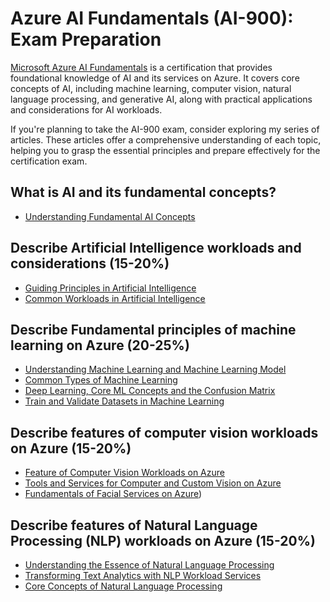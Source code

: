 # Azure AI Fundamentals (AI-900): Exam Preparation
[Microsoft Azure AI Fundamentals](https://learn.microsoft.com/en-us/credentials/certifications/azure-ai-fundamentals/?practice-assessment-type=certification) is a certification that provides foundational knowledge of AI and its services on Azure. It covers core concepts of AI, including machine learning, computer vision, natural language processing, and generative AI, along with practical applications and considerations for AI workloads.

If you're planning to take the AI-900 exam, consider exploring my series of articles. These articles offer a comprehensive understanding of each topic, helping you to grasp the essential principles and prepare effectively for the certification exam.

## What is AI and its fundamental concepts?
  + [Understanding Fundamental AI Concepts](https://github.com/navindevan/azure-ai-fundamentals-exam-preparation/blob/main/ai-fundamental-concepts/Understanding-Fundamental-AI-Concepts.md)

## Describe Artificial Intelligence workloads and considerations (15-20%)
  + [Guiding Principles in Artificial Intelligence](https://github.com/navindevan/azure-ai-fundamentals-exam-preparation/blob/main/ai-workloads-consideration/ai-guiding-principles.md)
  + [Common Workloads in Artificial Intelligence](https://github.com/navindevan/azure-ai-fundamentals-exam-preparation/blob/main/ai-workloads-consideration/ai-common-workloads.md)

## Describe Fundamental principles of machine learning on Azure (20-25%)
  +  [Understanding Machine Learning and Machine Learning Model](https://github.com/navindevan/azure-ai-fundamentals-exam-preparation/blob/main/ai-fundamental-principles-machine-learning/understanding-ml-ml-models.md)
  +  [Common Types of Machine Learning](https://github.com/navindevan/azure-ai-fundamentals-exam-preparation/blob/main/ai-fundamental-principles-machine-learning/common-types-ml-learning.md)
  +  [Deep Learning, Core ML Concepts and the Confusion Matrix](https://github.com/navindevan/azure-ai-fundamentals-exam-preparation/blob/main/ai-fundamental-principles-machine-learning/deep-learning-ml-concept-confusion-matrix.md)
  +  [Train and Validate Datasets in Machine Learning](https://github.com/navindevan/azure-ai-fundamentals-exam-preparation/blob/main/ai-fundamental-principles-machine-learning/train-validate-datasets-ml.md)

## Describe features of computer vision workloads on Azure (15-20%)
  +  [Feature of Computer Vision Workloads on Azure](https://github.com/navindevan/azure-ai-fundamentals-exam-preparation/blob/main/ai-features-computer-vision/feature-computer-vision-workloads.md)
  +  [Tools and Services for Computer and Custom Vision on Azure](https://github.com/navindevan/azure-ai-fundamentals-exam-preparation/blob/main/ai-features-computer-vision/tools-services-computer-custom-vision.md)
  +  [Fundamentals of Facial Services on Azure](https://github.com/navindevan/azure-ai-fundamentals-exam-preparation/blob/main/ai-features-computer-vision/fundamentals-facial-services.md))

## Describe features of Natural Language Processing (NLP) workloads on Azure (15-20%)
  +  [Understanding the Essence of Natural Language Processing](https://github.com/navindevan/azure-ai-fundamentals-exam-preparation/blob/main/ai-features-nlp-workloads/essence-of-nlp.md)
  +  [Transforming Text Analytics with NLP Workload Services](https://github.com/navindevan/azure-ai-fundamentals-exam-preparation/blob/main/ai-features-nlp-workloads/transforming-text-analtics-nlp.md)
  +  [Core Concepts of Natural Language Processing](https://github.com/navindevan/azure-ai-fundamentals-exam-preparation/blob/main/ai-features-nlp-workloads/nlp-core-concepts.md)
